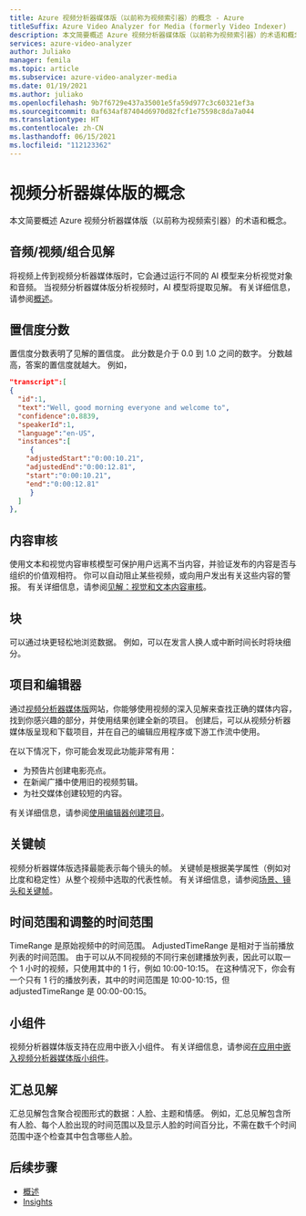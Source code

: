 ```yaml
---
title: Azure 视频分析器媒体版（以前称为视频索引器）的概念 - Azure
titleSuffix: Azure Video Analyzer for Media (formerly Video Indexer)
description: 本文简要概述 Azure 视频分析器媒体版（以前称为视频索引器）的术语和概念。
services: azure-video-analyzer
author: Juliako
manager: femila
ms.topic: article
ms.subservice: azure-video-analyzer-media
ms.date: 01/19/2021
ms.author: juliako
ms.openlocfilehash: 9b7f6729e437a35001e5fa59d977c3c60321ef3a
ms.sourcegitcommit: 0af634af87404d6970d82fcf1e75598c8da7a044
ms.translationtype: HT
ms.contentlocale: zh-CN
ms.lasthandoff: 06/15/2021
ms.locfileid: "112123362"
---
```

# <a name="video-analyzer-for-media-concepts"></a>视频分析器媒体版的概念

本文简要概述 Azure 视频分析器媒体版（以前称为视频索引器）的术语和概念。

## <a name="audiovideocombined-insights"></a>音频/视频/组合见解

将视频上传到视频分析器媒体版时，它会通过运行不同的 AI 模型来分析视觉对象和音频。 当视频分析器媒体版分析视频时，AI 模型将提取见解。 有关详细信息，请参阅[概述](video-indexer-overview.md)。

## <a name="confidence-scores"></a>置信度分数

置信度分数表明了见解的置信度。 此分数是介于 0.0 到 1.0 之间的数字。 分数越高，答案的置信度就越大。 例如， 

```json
"transcript":[
{
  "id":1,
  "text":"Well, good morning everyone and welcome to",
  "confidence":0.8839,
  "speakerId":1,
  "language":"en-US",
  "instances":[
     {
    "adjustedStart":"0:00:10.21",
    "adjustedEnd":"0:00:12.81",
    "start":"0:00:10.21",
    "end":"0:00:12.81"
     }
  ]
},
```

## <a name="content-moderation"></a>内容审核

使用文本和视觉内容审核模型可保护用户远离不当内容，并验证发布的内容是否与组织的价值观相符。 你可以自动阻止某些视频，或向用户发出有关这些内容的警报。 有关详细信息，请参阅[见解：视觉和文本内容审核](video-indexer-output-json-v2.md#visualcontentmoderation)。 

## <a name="blocks"></a>块   

可以通过块更轻松地浏览数据。 例如，可以在发言人换人或中断时间长时将块细分。  

## <a name="project-and-editor"></a>项目和编辑器

通过[视频分析器媒体版](https://www.videoindexer.ai/)网站，你能够使用视频的深入见解来查找正确的媒体内容，找到你感兴趣的部分，并使用结果创建全新的项目。 创建后，可以从视频分析器媒体版呈现和下载项目，并在自己的编辑应用程序或下游工作流中使用。

在以下情况下，你可能会发现此功能非常有用： 

* 为预告片创建电影亮点。
* 在新闻广播中使用旧的视频剪辑。
* 为社交媒体创建较短的内容。

有关详细信息，请参阅[使用编辑器创建项目](use-editor-create-project.md)。

## <a name="keyframes"></a>关键帧

视频分析器媒体版选择最能表示每个镜头的帧。 关键帧是根据美学属性（例如对比度和稳定性）从整个视频中选取的代表性帧。 有关详细信息，请参阅[场景、镜头和关键帧](scenes-shots-keyframes.md)。

## <a name="time-range-vs-adjusted-time-range"></a>时间范围和调整的时间范围   

TimeRange 是原始视频中的时间范围。 AdjustedTimeRange 是相对于当前播放列表的时间范围。 由于可以从不同视频的不同行来创建播放列表，因此可以取一个 1 小时的视频，只使用其中的 1 行，例如 10:00-10:15。 在这种情况下，你会有一个只有 1 行的播放列表，其中的时间范围是 10:00-10:15，但 adjustedTimeRange 是 00:00-00:15。 

## <a name="widgets"></a>小组件

视频分析器媒体版支持在应用中嵌入小组件。 有关详细信息，请参阅[在应用中嵌入视频分析器媒体版小组件](video-indexer-embed-widgets.md)。

## <a name="summarized-insights"></a>汇总见解  

汇总见解包含聚合视图形式的数据：人脸、主题和情感。 例如，汇总见解包含所有人脸、每个人脸出现的时间范围以及显示人脸的时间百分比，不需在数千个时间范围中逐个检查其中包含哪些人脸。  

## <a name="next-steps"></a>后续步骤

- [概述](video-indexer-overview.md)
- [Insights](video-indexer-output-json-v2.md)
